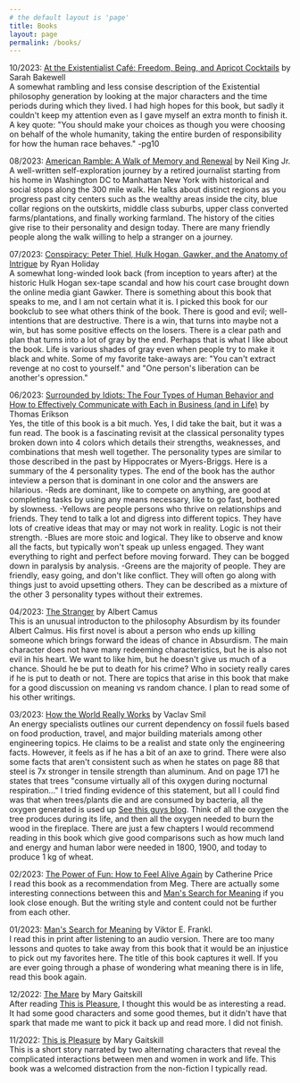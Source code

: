 ```yaml
---
# the default layout is 'page'
title: Books
layout: page
permalink: /books/
---
```


10/2023: <u>At the Existentialist Café: Freedom, Being, and Apricot Cocktails</u> by Sarah Bakewell <br>
A somewhat rambling and less consise description of the Existential philosophy generation by looking at the major characters and the time periods during which they lived. I had high hopes for this book, but sadly it couldn't keep my attention even as I gave myself an extra month to finish it. A key quote: "You should make your choices as though you were choosing on behalf of the whole humanity, taking the entire burden of responsibility for how the human race behaves." -pg10

08/2023: <u>American Ramble: A Walk of Memory and Renewal</u> by Neil King Jr. <br>
A well-written self-exploration journey by a retired journalist starting from his home in Washington DC to Manhattan New York with historical and social stops along the 300 mile walk. He talks about distinct regions as you progress past city centers such as the wealthy areas inside the city, blue collar regions on the outskirts, middle class suburbs, upper class converted farms/plantations, and finally working farmland. The history of the cities give rise to their personality and design today. There are many friendly people along the walk willing to help a stranger on a journey.

07/2023: <u>Conspiracy: Peter Thiel, Hulk Hogan, Gawker, and the Anatomy of Intrigue</u> by Ryan Holiday <br>
A somewhat long-winded look back (from inception to years after) at the historic Hulk Hogan sex-tape scandal and how his court case brought down the online media giant Gawker. There is something about this book that speaks to me, and I am not certain what it is. I picked this book for our bookclub to see what others think of the book. There is good and evil; well-intentions that are destructive. There is a win, that turns into maybe not a win, but has some positive effects on the losers. There is a clear path and plan that turns into a lot of gray by the end. Perhaps that is what I like about the book. Life is various shades of gray even when people try to make it black and white. Some of my favorite take-aways are: "You can't extract revenge at no cost to yourself." and "One person's liberation can be another's opression."

06/2023: <u>Surrounded by Idiots: The Four Types of Human Behavior and How to Effectively Communicate with Each in Business (and in Life)</u> by Thomas Erikson <br>
Yes, the title of this book is a bit much. Yes, I did take the bait, but it was a fun read. The book is a fascinating revisit at the classical personality types broken down into 4 colors which details their strengths, weaknesses, and combinations that mesh well together. The personality types are similar to those described in the past by Hippocrates or Myers-Briggs. Here is a summary of the 4 personality types. The end of the book has the author inteview a person that is dominant in one color and the answers are hilarious. 
-Reds are dominant, like to compete on anything, are good at completing tasks by using any means necessary, like to go fast, bothered by slowness.
-Yellows are people persons who thrive on relationships and friends. They tend to talk a lot and digress into different topics. They have lots of creative ideas that may or may not work in reality. Logic is not their strength.
-Blues are more stoic and logical. They like to observe and know all the facts, but typically won't speak up unless engaged. They want everything to right and perfect before moving forward. They can be bogged down in paralysis by analysis.
-Greens are the majority of people. They are friendly, easy going, and don't like conflict. They will often go along with things just to avoid upsetting others. They can be described as a mixture of the other 3 personality types without their extremes. 

04/2023: <u>The Stranger</u> by Albert Camus <br>
This is an unusual introducton to the philosophy Absurdism by its founder Albert Calmus. His first novel is about a person who ends up killing someone which brings forward the ideas of chance in Absurdism. The main character does not have many redeeming characteristics, but he is also not evil in his heart. We want to like him, but he doesn't give us much of a chance. Should he be put to death for his crime? Who in society really cares if he is put to death or not. There are topics that arise in this book that make for a good discussion on meaning vs random chance. I plan to read some of his other writings.

03/2023: <u>How the World Really Works</u> by Vaclav Smil <br>
An energy specialists outlines our current dependency on fossil fuels based on food production, travel, and major building materials among other engineering topics. He claims to be a realist and state only the engineering facts. However, it feels as if he has a bit of an axe to grind. There were also some facts that aren't consistent such as when he states on page 88 that steel is 7x stronger in tensile strength than aluminum. And on page 171 he states that trees "consume virtually all of this oxygen during nocturnal respiration..." I tried finding evidence of this statement, but all I could find was that when trees/plants die and are consumed by bacteria, all the oxygen generated is used up <a href="https://scottstoll.com/how-much-oxygen-do-plants-produce/">See this guys blog</a>. Think of all the oxygen the tree produces during its life, and then all the oxygen needed to burn the wood in the fireplace. There are just a few chapters I would recommend reading in this book which give good comparisons such as how much land and energy and human labor were needed in 1800, 1900, and today to produce 1 kg of wheat. 

02/2023: <u>The Power of Fun: How to Feel Alive Again</u> by Catherine Price <br>
I read this book as a recommendation from Meg. There are actually some interesting connections between this and <u>Man's Search for Meaning</u> if you look close enough. But the writing style and content could not be further from each other. 

01/2023: <u>Man's Search for Meaning</u> by Viktor E. Frankl. <br>
I read this in print after listening to an audio version. There are too many lessons and quotes to take away from this book that it would be an injustice to pick out my favorites here. The title of this book captures it well. If you are ever going through a phase of wondering what meaning there is in life, read this book again.

12/2022: <u>The Mare</u> by Mary Gaitskill <br>
After reading <u>This is Pleasure</u>, I thought this would be as interesting a read. It had some good characters and some good themes, but it didn't have that spark that made me want to pick it back up and read more. I did not finish.

11/2022: <u>This is Pleasure</u> by Mary Gaitskill <br>
This is a short story narrated by two alternating characters that reveal the complicated interactions between men and women in work and life. This book was a welcomed distraction from the non-fiction I typically read.
